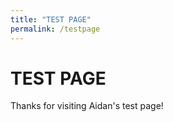 ```yaml
---
title: "TEST PAGE"
permalink: /testpage
---
```


# TEST PAGE

Thanks for visiting Aidan's test page!
